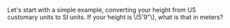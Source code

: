 Let's start with a simple example, converting your height from US customary units to SI units. If your height is \\\(5'9"\\\), what is that in meters?